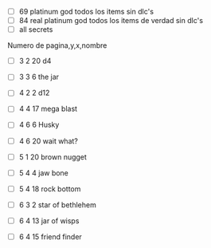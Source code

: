 - [ ] 69 platinum god todos los items sin dlc's
- [ ] 84 real platinum god todos los items de verdad sin dlc's
- [ ] all secrets

Numero de pagina,y,x,nombre

- [ ] 3 2 20 d4
- [ ] 3 3 6  the jar

- [ ] 4 2 2  d12
- [ ] 4 4 17 mega blast
- [ ] 4 6 6  Husky
- [ ] 4 6 20 wait what?

- [ ] 5 1 20 brown nugget
- [ ] 5 4 4  jaw bone
- [ ] 5 4 18 rock bottom

- [ ] 6 3 2  star of bethlehem
- [ ] 6 4 13 jar of wisps
- [ ] 6 4 15 friend finder